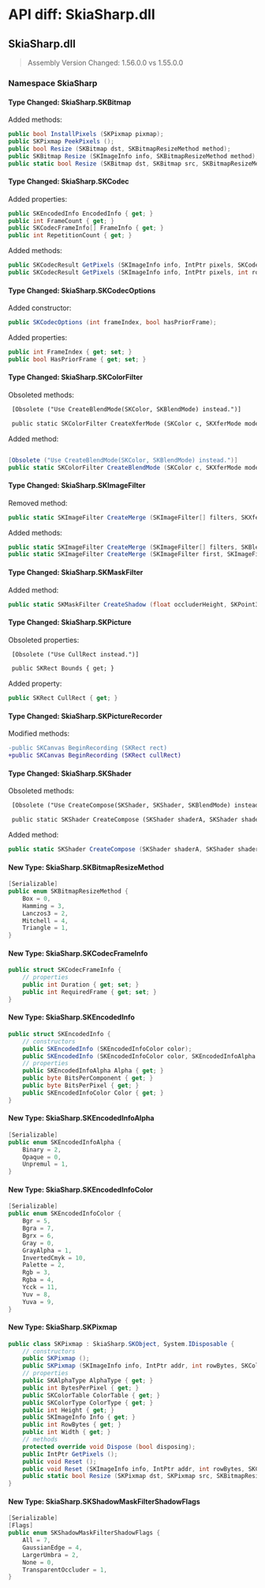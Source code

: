 # API diff: SkiaSharp.dll

## SkiaSharp.dll

> Assembly Version Changed: 1.56.0.0 vs 1.55.0.0

### Namespace SkiaSharp

#### Type Changed: SkiaSharp.SKBitmap

Added methods:

```csharp
public bool InstallPixels (SKPixmap pixmap);
public SKPixmap PeekPixels ();
public bool Resize (SKBitmap dst, SKBitmapResizeMethod method);
public SKBitmap Resize (SKImageInfo info, SKBitmapResizeMethod method);
public static bool Resize (SKBitmap dst, SKBitmap src, SKBitmapResizeMethod method);
```


#### Type Changed: SkiaSharp.SKCodec

Added properties:

```csharp
public SKEncodedInfo EncodedInfo { get; }
public int FrameCount { get; }
public SKCodecFrameInfo[] FrameInfo { get; }
public int RepetitionCount { get; }
```

Added methods:

```csharp
public SKCodecResult GetPixels (SKImageInfo info, IntPtr pixels, SKCodecOptions options);
public SKCodecResult GetPixels (SKImageInfo info, IntPtr pixels, int rowBytes, SKCodecOptions options);
```


#### Type Changed: SkiaSharp.SKCodecOptions

Added constructor:

```csharp
public SKCodecOptions (int frameIndex, bool hasPriorFrame);
```

Added properties:

```csharp
public int FrameIndex { get; set; }
public bool HasPriorFrame { get; set; }
```


#### Type Changed: SkiaSharp.SKColorFilter

Obsoleted methods:

```diff
 [Obsolete ("Use CreateBlendMode(SKColor, SKBlendMode) instead.")]
 public static SKColorFilter CreateXferMode (SKColor c, SKXferMode mode);
```

Added method:

```csharp

[Obsolete ("Use CreateBlendMode(SKColor, SKBlendMode) instead.")]
public static SKColorFilter CreateBlendMode (SKColor c, SKXferMode mode);
```


#### Type Changed: SkiaSharp.SKImageFilter

Removed method:

```csharp
public static SKImageFilter CreateMerge (SKImageFilter[] filters, SKXferMode[] modes, SKImageFilter.CropRect cropRect);
```

Added methods:

```csharp
public static SKImageFilter CreateMerge (SKImageFilter[] filters, SKBlendMode[] modes, SKImageFilter.CropRect cropRect);
public static SKImageFilter CreateMerge (SKImageFilter first, SKImageFilter second, SKBlendMode mode, SKImageFilter.CropRect cropRect);
```


#### Type Changed: SkiaSharp.SKMaskFilter

Added method:

```csharp
public static SKMaskFilter CreateShadow (float occluderHeight, SKPoint3 lightPos, float lightRadius, float ambientAlpha, float spotAlpha, SKShadowMaskFilterShadowFlags flags);
```


#### Type Changed: SkiaSharp.SKPicture

Obsoleted properties:

```diff
 [Obsolete ("Use CullRect instead.")]
 public SKRect Bounds { get; }
```

Added property:

```csharp
public SKRect CullRect { get; }
```


#### Type Changed: SkiaSharp.SKPictureRecorder

Modified methods:

```diff
-public SKCanvas BeginRecording (SKRect rect)
+public SKCanvas BeginRecording (SKRect cullRect)
```


#### Type Changed: SkiaSharp.SKShader

Obsoleted methods:

```diff
 [Obsolete ("Use CreateCompose(SKShader, SKShader, SKBlendMode) instead.")]
 public static SKShader CreateCompose (SKShader shaderA, SKShader shaderB, SKXferMode mode);
```

Added method:

```csharp
public static SKShader CreateCompose (SKShader shaderA, SKShader shaderB, SKBlendMode mode);
```


#### New Type: SkiaSharp.SKBitmapResizeMethod

```csharp
[Serializable]
public enum SKBitmapResizeMethod {
	Box = 0,
	Hamming = 3,
	Lanczos3 = 2,
	Mitchell = 4,
	Triangle = 1,
}
```

#### New Type: SkiaSharp.SKCodecFrameInfo

```csharp
public struct SKCodecFrameInfo {
	// properties
	public int Duration { get; set; }
	public int RequiredFrame { get; set; }
}
```

#### New Type: SkiaSharp.SKEncodedInfo

```csharp
public struct SKEncodedInfo {
	// constructors
	public SKEncodedInfo (SKEncodedInfoColor color);
	public SKEncodedInfo (SKEncodedInfoColor color, SKEncodedInfoAlpha alpha, byte bitsPerComponent);
	// properties
	public SKEncodedInfoAlpha Alpha { get; }
	public byte BitsPerComponent { get; }
	public byte BitsPerPixel { get; }
	public SKEncodedInfoColor Color { get; }
}
```

#### New Type: SkiaSharp.SKEncodedInfoAlpha

```csharp
[Serializable]
public enum SKEncodedInfoAlpha {
	Binary = 2,
	Opaque = 0,
	Unpremul = 1,
}
```

#### New Type: SkiaSharp.SKEncodedInfoColor

```csharp
[Serializable]
public enum SKEncodedInfoColor {
	Bgr = 5,
	Bgra = 7,
	Bgrx = 6,
	Gray = 0,
	GrayAlpha = 1,
	InvertedCmyk = 10,
	Palette = 2,
	Rgb = 3,
	Rgba = 4,
	Ycck = 11,
	Yuv = 8,
	Yuva = 9,
}
```

#### New Type: SkiaSharp.SKPixmap

```csharp
public class SKPixmap : SkiaSharp.SKObject, System.IDisposable {
	// constructors
	public SKPixmap ();
	public SKPixmap (SKImageInfo info, IntPtr addr, int rowBytes, SKColorTable ctable);
	// properties
	public SKAlphaType AlphaType { get; }
	public int BytesPerPixel { get; }
	public SKColorTable ColorTable { get; }
	public SKColorType ColorType { get; }
	public int Height { get; }
	public SKImageInfo Info { get; }
	public int RowBytes { get; }
	public int Width { get; }
	// methods
	protected override void Dispose (bool disposing);
	public IntPtr GetPixels ();
	public void Reset ();
	public void Reset (SKImageInfo info, IntPtr addr, int rowBytes, SKColorTable ctable);
	public static bool Resize (SKPixmap dst, SKPixmap src, SKBitmapResizeMethod method);
}
```

#### New Type: SkiaSharp.SKShadowMaskFilterShadowFlags

```csharp
[Serializable]
[Flags]
public enum SKShadowMaskFilterShadowFlags {
	All = 7,
	GaussianEdge = 4,
	LargerUmbra = 2,
	None = 0,
	TransparentOccluder = 1,
}
```


